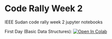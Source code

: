 # Code Rally Week 2
IEEE Sudan code rally week 2 jupyter notebooks

First Day (Basic Data Structures): 
[![Open In Colab](https://colab.research.google.com/assets/colab-badge.svg)](https://colab.research.google.com/github/Ahmed-5/code_rally_week_2/blob/main/1.DATA_STRUCTURES.ipynb)
